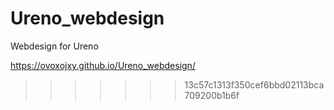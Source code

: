 

# Ureno_webdesign
Webdesign for Ureno

https://ovoxojxy.github.io/Ureno_webdesign/

>>>>>>> 13c57c1313f350cef6bbd02113bca709200b1b6f
